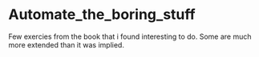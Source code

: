 # Automate_the_boring_stuff
Few exercies from the book that i found interesting to do. Some are much more extended than it was implied.
